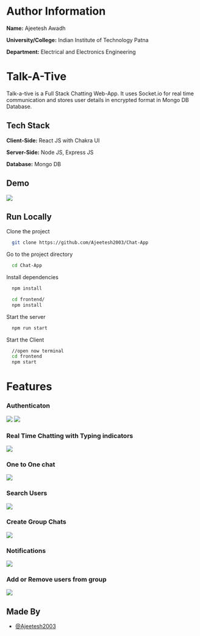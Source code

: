 # Author Information

**Name:** Ajeetesh Awadh

**University/College:** Indian Institute of Technology Patna

**Department:** Electrical and Electronics Engineering

# Talk-A-Tive

Talk-a-tive is a Full Stack Chatting Web-App.
It uses Socket.io for real time communication and stores user details in encrypted format in Mongo DB Database.
## Tech Stack

**Client-Side:** React JS with Chakra UI

**Server-Side:** Node JS, Express JS

**Database:** Mongo DB
  
## Demo

![](https://github.com/Ajeetesh2003/Chat-App/blob/main/screenshots/group%20%2B%20notif.PNG)
## Run Locally

Clone the project

```bash
  git clone https://github.com/Ajeetesh2003/Chat-App
```

Go to the project directory

```bash
  cd Chat-App
```

Install dependencies

```bash
  npm install
```

```bash
  cd frontend/
  npm install
```

Start the server

```bash
  npm run start
```
Start the Client

```bash
  //open now terminal
  cd frontend
  npm start
```

  
# Features

### Authenticaton
![](https://github.com/Ajeetesh2003/Chat-App/blob/main/screenshots/login.PNG)
![](https://github.com/Ajeetesh2003/Chat-App/blob/main/screenshots/signup.PNG)
### Real Time Chatting with Typing indicators
![](https://github.com/Ajeetesh2003/Chat-App/blob/main/screenshots/real-time.PNG)
### One to One chat
![](https://github.com/Ajeetesh2003/Chat-App/blob/main/screenshots/mainscreen.PNG)
### Search Users
![](https://github.com/Ajeetesh2003/Chat-App/blob/main/screenshots/search.PNG)
### Create Group Chats
![](https://github.com/Ajeetesh2003/Chat-App/blob/main/screenshots/new%20grp.PNG)
### Notifications 
![](https://github.com/Ajeetesh2003/Chat-App/blob/main/screenshots/group%20%2B%20notif.PNG)
### Add or Remove users from group
![](https://github.com/Ajeetesh2003/Chat-App/blob/main/screenshots/add%20rem.PNG)

## Made By

- [@Ajeetesh2003](https://github.com/Ajeetesh2003)

  
